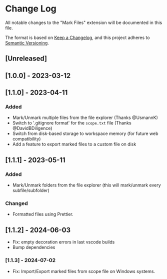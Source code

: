 # Change Log

All notable changes to the "Mark Files" extension will be documented in this file.

The format is based on [Keep a Changelog](https://keepachangelog.com/en/1.0.0/),
and this project adheres to [Semantic Versioning](https://semver.org/spec/v2.0.0.html).

## [Unreleased]

## [1.0.0] - 2023-03-12

## [1.1.0] - 2023-04-11

### Added

- Mark/Unmark multiple files from the file explorer (Thanks @UsmannK)
- Switch to '.gitignore format' for the `scope.txt` file (Thanks @DavidBDiligence)
- Switch from disk-based storage to workspace memory (for future web compatibility)
- Add a feature to export marked files to a custom file on disk

## [1.1.1] - 2023-05-11

### Added

- Mark/Unmark folders from the file explorer (this will mark/unmark every subfile/subfolder)

### Changed

- Formatted files using Prettier.

## [1.1.2] - 2024-06-03

- Fix: empty decoration errors in last vscode builds
- Bump dependencies

### [1.1.3] - 2024-07-02

- Fix: Import/Export marked files from scope file on Windows systems.
